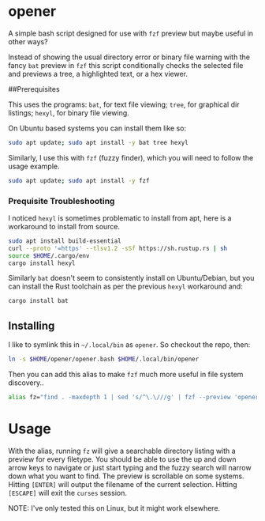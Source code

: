 # opener
A simple bash script designed for use with `fzf` preview but maybe useful in other ways?

Instead of showing the usual directory error or binary file warning with the fancy `bat` preview in `fzf` this script conditionally checks the selected file and previews a tree, a highlighted text, or a hex viewer.

##Prerequisites

This uses the programs: `bat`, for text file viewing; `tree`, for graphical dir listings; `hexyl`, for binary file viewing.

On Ubuntu based systems you can install them like so:

```bash
sudo apt update; sudo apt install -y bat tree hexyl
```

Similarly, I use this with `fzf` (fuzzy finder), which you will need to follow the usage example.

```bash
sudo apt update; sudo apt install -y fzf
```

### Prequisite Troubleshooting

I noticed `hexyl` is sometimes problematic to install from apt, here is a workaround to install from source.

```bash
sudo apt install build-essential
curl --proto '=https' --tlsv1.2 -sSf https://sh.rustup.rs | sh
source $HOME/.cargo/env
cargo install hexyl
```

Similarly `bat` doesn't seem to consistently install on Ubuntu/Debian, but you can install the Rust toolchain as per the previous `hexyl` workaround and:

```bash
cargo install bat
```

## Installing

I like to symlink this in `~/.local/bin` as `opener`.  So checkout the repo, then:

```bash
ln -s $HOME/opener/opener.bash $HOME/.local/bin/opener
```

Then you can add this alias to make `fzf` much more useful in file system discovery..

```bash
alias fz="find . -maxdepth 1 | sed 's/^\.\///g' | fzf --preview 'opener {}'"
```

# Usage

With the alias, running `fz` will give a searchable directory listing with a preview for every filetype.  You should be able to use the up and down arrow keys to navigate or just start typing and the fuzzy search will narrow down what you want to find.  The preview is scrollable on some systems.  Hitting `[ENTER]` will output the filename of the current selection.  Hitting `[ESCAPE]` will exit the `curses` session.

NOTE: I've only tested this on Linux, but it might work elsewhere.
